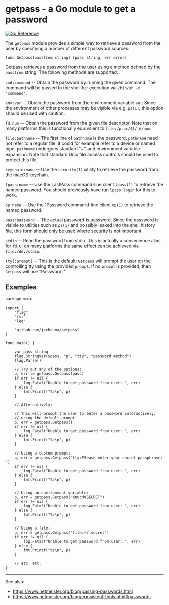 # getpass - a Go module to get a password

[![Go
Reference](https://pkg.go.dev/badge/github.com/jschauma/getpass.svg)](https://pkg.go.dev/github.com/jschauma/getpass)

The `getpass` module provides a simple way to retrieve a password from
the user by specifying a number of different password sources:

```
func Getpass(passfrom string) (pass string, err error)
```

Getpass retrieves a password from the user using a method defined by
the `passfrom` string.  The following methods are supported:

`cmd:command` -- Obtain the password by running the given command.  The
command will be passed to the shell for execution via `/bin/sh -c
'command'`.

`env:var` -- Obtain the password from the environment variable var.
Since the environment of other processes may be visible
via e.g. `ps(1)`, this option should be used with caution.

`fd:num` -- Obtain the password from the given file
descriptor.  Note that on many platforms this is
functionally equivalent to `file:/proc/$$/fd/num`.

`file:pathname` -- The first line of `pathname` is the password.
`pathname` need not refer to a regular file: it could for example refer
to a device or named pipe.  `pathname` undergoes standard "~" and
environment variable expansion.  Note that standard Unix file access
controls should be used to protect this file.

`keychain:name` -- Use the `security(1)` utility to retrieve the
password from the macOS keychain.

`lpass:name` -- Use the LastPass command-line client `lpass(1)` to
retrieve the named password.  You should previously have run `lpass
login` for this to work.

`op:name` -- Use the 1Password command-line client `op(1)` to retrieve
the named password.

`pass:password` -- The actual password is password.  Since the
password is visible to utilities such as `ps(1)` and possibly leaked
into the shell history file, this form should only be used where
security is not important.

`stdin` -- Read the password from stdin.  This is actually a convenience
alias for `fd:0`; on many platforms the same effect can be achieved via
`file:/dev/stdin`.

`tty[:prompt]` -- This is the default: `Getpass` will prompt the user on
the controlling tty using the provided `prompt`.  If no `prompt` is
provided, then `Getpass` will use "Password: ".

## Examples

```
package main

import (
	"flag"
	"fmt"
	"log"

	"github.com/jschauma/getpass"
)

func main() {

	var pass string
	flag.StringVar(&pass, "p", "tty", "password method")
	flag.Parse()

	// Try out any of the options:
	p, err := getpass.Getpass(pass)
	if err != nil {
		log.Fatal("Unable to get password from user: ", err)
	} else {
		fmt.Printf("%s\n", p)
	}

	// Alternatively:

	// This will prompt the user to enter a password interactively,
	// using the default prompt.
	p, err = getpass.Getpass()
	if err != nil {
		log.Fatal("Unable to get password from user: ", err)
	} else {
		fmt.Printf("%s\n", p)
	}

	// Using a custom prompt:
	p, err = getpass.Getpass("tty:Please enter your secret passphrase: ")
	if err != nil {
		log.Fatal("Unable to get password from user: ", err)
	} else {
		fmt.Printf("%s\n", p)
	}

	// Using an environment variable:
	p, err = getpass.Getpass("env:MYSECRET")
	if err != nil {
		log.Fatal("Unable to get password from user: ", err)
	} else {
		fmt.Printf("%s\n", p)
	}

	// Using a file:
	p, err = getpass.Getpass("file:~/.secret")
	if err != nil {
		log.Fatal("Unable to get password from user: ", err)
	} else {
		fmt.Printf("%s\n", p)
	}

	// etc. etc.
}
```

---

See also:
* https://www.netmeister.org/blog/passing-passwords.html
* https://www.netmeister.org/blog/consistent-tools.html#passwords
